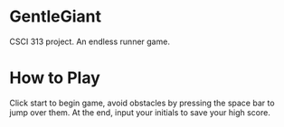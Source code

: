 # GentleGiant

CSCI 313 project.  An endless runner game.

# How to Play

Click start to begin game, avoid obstacles by pressing the space bar to jump over them. 
At the end, input your initials to save your high score.
